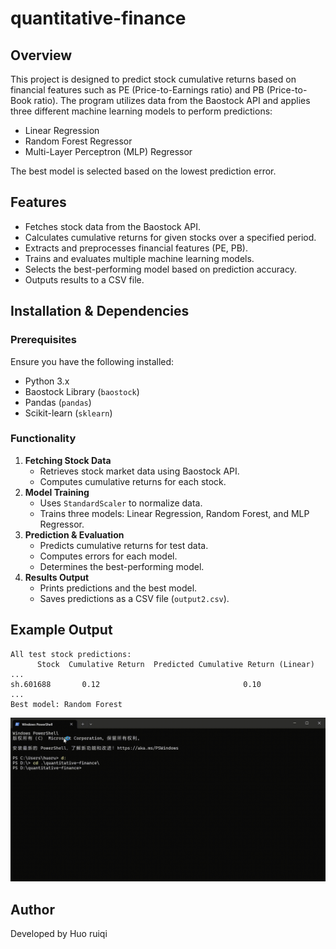 # quantitative-finance


## Overview
This project is designed to predict stock cumulative returns based on financial features such as PE (Price-to-Earnings ratio) and PB (Price-to-Book ratio). The program utilizes data from the Baostock API and applies three different machine learning models to perform predictions:
- Linear Regression
- Random Forest Regressor
- Multi-Layer Perceptron (MLP) Regressor

The best model is selected based on the lowest prediction error.

## Features
- Fetches stock data from the Baostock API.
- Calculates cumulative returns for given stocks over a specified period.
- Extracts and preprocesses financial features (PE, PB).
- Trains and evaluates multiple machine learning models.
- Selects the best-performing model based on prediction accuracy.
- Outputs results to a CSV file.

## Installation & Dependencies
### Prerequisites
Ensure you have the following installed:
- Python 3.x
- Baostock Library (`baostock`)
- Pandas (`pandas`)
- Scikit-learn (`sklearn`)




### Functionality
1. **Fetching Stock Data**
   - Retrieves stock market data using Baostock API.
   - Computes cumulative returns for each stock.
2. **Model Training**
   - Uses `StandardScaler` to normalize data.
   - Trains three models: Linear Regression, Random Forest, and MLP Regressor.
3. **Prediction & Evaluation**
   - Predicts cumulative returns for test data.
   - Computes errors for each model.
   - Determines the best-performing model.
4. **Results Output**
   - Prints predictions and the best model.
   - Saves predictions as a CSV file (`output2.csv`).





## Example Output
```
All test stock predictions:
      Stock  Cumulative Return  Predicted Cumulative Return (Linear)  ...
sh.601688       0.12                                0.10              ...
Best model: Random Forest
```
![Demo Video](demo.gif)


## Author
Developed by Huo ruiqi

